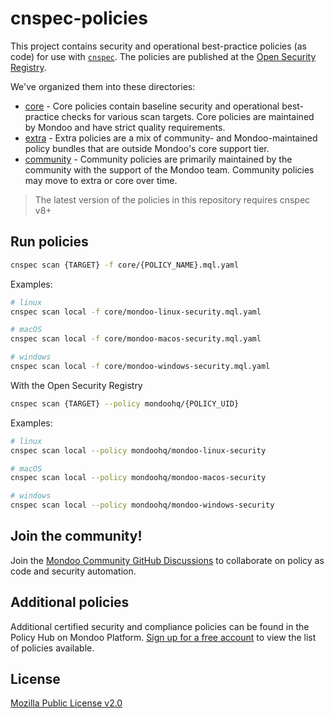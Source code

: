 # cnspec-policies

This project contains security and operational best-practice policies (as code) for use with [`cnspec`](https://github.com/mondoohq/cnspec). The policies are published at the [Open Security Registry](https://mondoo.com/registry).

We've organized them into these directories:

- [core](core) - Core policies contain baseline security and operational best-practice checks for various scan targets. Core policies are maintained by Mondoo and have strict quality requirements.
- [extra](extra) - Extra policies are a mix of community- and Mondoo-maintained policy bundles that are outside Mondoo's core support tier.
- [community](community) - Community policies are primarily maintained by the community with the support of the Mondoo team. Community policies may move to extra or core over time. 

> The latest version of the policies in this repository requires cnspec v8+

## Run policies

```bash
cnspec scan {TARGET} -f core/{POLICY_NAME}.mql.yaml
```

Examples:

```bash
# linux
cnspec scan local -f core/mondoo-linux-security.mql.yaml

# macOS
cnspec scan local -f core/mondoo-macos-security.mql.yaml

# windows
cnspec scan local -f core/mondoo-windows-security.mql.yaml
```


With the Open Security Registry

```bash
cnspec scan {TARGET} --policy mondoohq/{POLICY_UID}
```

Examples:

```bash
# linux
cnspec scan local --policy mondoohq/mondoo-linux-security

# macOS
cnspec scan local --policy mondoohq/mondoo-macos-security

# windows
cnspec scan local --policy mondoohq/mondoo-windows-security
```


## Join the community!

Join the [Mondoo Community GitHub Discussions](https://github.com/orgs/mondoohq/discussions) to collaborate on policy as code and security automation.

## Additional policies

Additional certified security and compliance policies can be found in the Policy Hub on Mondoo Platform. [Sign up for a free account](https://console.mondoo.com/signup) to view the list of policies available.

## License

[Mozilla Public License v2.0](https://github.com/mondoohq/mondoo-operator/blob/main/LICENSE)